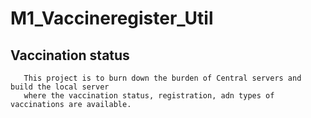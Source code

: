 # M1_Vaccineregister_Util
## Vaccination status
       This project is to burn down the burden of Central servers and build the local server 
       where the vaccination status, registration, adn types of vaccinations are available.
